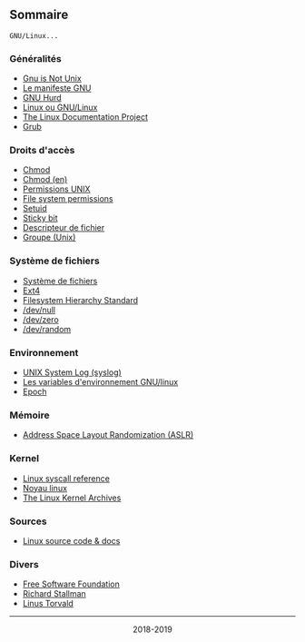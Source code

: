 
## Sommaire

```
GNU/Linux...
```

### Généralités

* [Gnu is Not Unix](https://fr.wikipedia.org/wiki/GNU)
* [Le manifeste GNU](http://www.gnu.org/gnu/manifesto.html)
* [GNU Hurd](https://fr.wikipedia.org/wiki/GNU_Hurd)
* [Linux ou GNU/Linux](https://fr.wikipedia.org/wiki/Linux_ou_GNU/Linux)
* [The Linux Documentation Project](http://www.tldp.org/)
* [Grub](https://fr.wikipedia.org/wiki/GNU_GRUB)

### Droits d'accès

* [Chmod](https://fr.wikipedia.org/wiki/Chmod)
* [Chmod (en)](https://en.wikipedia.org/wiki/Chmod)
* [Permissions UNIX](https://fr.wikipedia.org/wiki/Permissions_UNIX)
* [File system permissions](https://en.wikipedia.org/wiki/File_system_permissions)
* [Setuid](https://fr.wikipedia.org/wiki/Setuid)
* [Sticky bit](https://en.wikipedia.org/wiki/Sticky_bit)
* [Descripteur de fichier](https://fr.wikipedia.org/wiki/Descripteur_de_fichier)
* [Groupe (Unix)](https://fr.wikipedia.org/wiki/Groupe_(Unix))

### Système de fichiers

* [Système de fichiers](https://fr.wikipedia.org/wiki/Syst%C3%A8me_de_fichiers)
* [Ext4](https://fr.wikipedia.org/wiki/Ext4)
* [Filesystem Hierarchy Standard](https://fr.wikipedia.org/wiki/Filesystem_Hierarchy_Standard)
* [/dev/null](https://fr.wikipedia.org/wiki/P%C3%A9riph%C3%A9rique_nul)
* [/dev/zero](https://fr.wikipedia.org/wiki//dev/zero)
* [/dev/random](https://fr.wikipedia.org/wiki//dev/random)

### Environnement

* [UNIX System Log (syslog)](http://doc.novsu.ac.ru/oreilly/tcpip/puis/ch10_05.htm)
* [Les variables d'environnement GNU/linux](https://doc.ubuntu-fr.org/variables_d_environnement)
* [Epoch](https://fr.wikipedia.org/wiki/Epoch)

### Mémoire

* [Address Space Layout Randomization (ASLR)](https://fr.wikipedia.org/wiki/Address_space_layout_randomization)

### Kernel

* [Linux syscall reference](http://syscalls.kernelgrok.com/)
* [Noyau linux](https://fr.wikipedia.org/wiki/Noyau_Linux)
* [The Linux Kernel Archives ](https://www.kernel.org/)

### Sources

* [Linux source code & docs](https://elixir.bootlin.com/linux/v5.0.1/source)

### Divers

* [Free Software Foundation](https://fr.wikipedia.org/wiki/Free_Software_Foundation)
* [Richard Stallman](https://fr.wikipedia.org/wiki/Richard_Stallman)
* [Linus Torvald](https://fr.wikipedia.org/wiki/Linus_Torvalds)

<hr/>

<p align="center">2018-2019</p>
